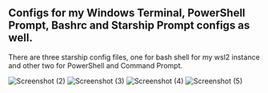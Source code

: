 ## Configs for my Windows Terminal, PowerShell Prompt, Bashrc and Starship Prompt configs as well.

There are three starship config files, one for bash shell for my wsl2 instance and other two for PowerShell and Command Prompt.

![Screenshot (2)](https://user-images.githubusercontent.com/101431112/193395334-ba9193c3-609d-4cd4-adb2-f21f6d835892.png)
![Screenshot (3)](https://user-images.githubusercontent.com/101431112/193395336-9c5dfc55-d0c1-4ffe-a347-4ac4b2e4a782.png)
![Screenshot (4)](https://user-images.githubusercontent.com/101431112/193395338-11e41f68-036f-40a7-a60d-80cf45b25bba.png)
![Screenshot (5)](https://user-images.githubusercontent.com/101431112/193395339-d887e49c-f174-4035-9f12-c42bfa54c898.png)
